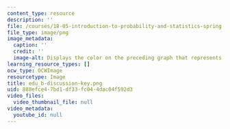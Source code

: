 ```yaml
---
content_type: resource
description: ''
file: /courses/18-05-introduction-to-probability-and-statistics-spring-2014/888efce47bd1df33fc044dac04f592d3_edu_b-discussion-key.png
file_type: image/png
image_metadata:
  caption: ''
  credit: ''
  image-alt: Displays the color on the preceding graph that represents discussion.
learning_resource_types: []
ocw_type: OCWImage
resourcetype: Image
title: edu_b-discussion-key.png
uid: 888efce4-7bd1-df33-fc04-4dac04f592d3
video_files:
  video_thumbnail_file: null
video_metadata:
  youtube_id: null
---
```


